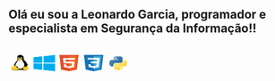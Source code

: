 ## Olá eu sou a Leonardo Garcia, programador e especialista em Segurança da Informação!!

<div style="display: inline_block"><br>
  <img align="center" alt="Leo-Linux" height="30" width="40" src="https://raw.githubusercontent.com/devicons/devicon/master/icons/linux/linux-original.svg">
  <img align="center" alt="Leo-Win" height="30" width="40" src="https://raw.githubusercontent.com/devicons/devicon/master/icons/windows8/windows8-original.svg">
  <img align="center" alt="Leo-HTML" height="30" width="40" src="https://raw.githubusercontent.com/devicons/devicon/master/icons/html5/html5-original.svg">
  <img align="center" alt="Leo-CSS" height="30" width="40" src="https://raw.githubusercontent.com/devicons/devicon/master/icons/css3/css3-original.svg">
  <img align="center" alt="Rafa-Python" height="30" width="40" src="https://raw.githubusercontent.com/devicons/devicon/master/icons/python/python-original.svg">
</div>
